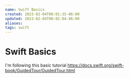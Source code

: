 ```yaml
---
name: Swift Basics
created: 2023-02-04T00:01:35-06:00
updated: 2023-02-04T00:02:04-06:00
aliases: 
tags: swift
---
```

# Swift Basics

I'm following this basic tutorial
https://docs.swift.org/swift-book/GuidedTour/GuidedTour.html
